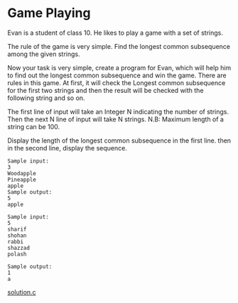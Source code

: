 # Game Playing
Evan is a student of class 10. He likes to play a game with a set of strings.

The rule of the game is very simple. Find the longest common subsequence among the given strings.

Now your task is very simple, create a program for Evan, which will help him to find out the longest common subsequence and win the game. There are rules in this game. At first, it will check the Longest common subsequence for the first two strings and then the result will be checked with the following string and so on. 

The first line of input will take an Integer N indicating the number of strings. 
Then the next N line of input will take N strings.
N.B: Maximum length of a string can be 100.

Display the length of the longest common subsequence in the first line.
then in the second line, display the sequence.
```
Sample input:
3
Woodapple
Pineapple
apple
Sample output:
5
apple

Sample input:
5
sharif
shohan
rabbi
shazzad
polash

Sample output:
1
a
```
[solution.c](solution.c)